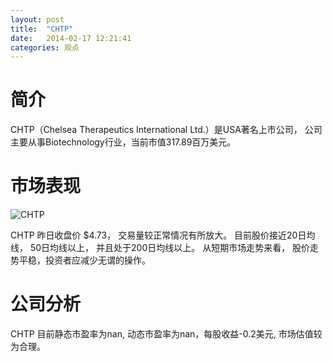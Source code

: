 ```yaml
---
layout: post
title:  "CHTP"
date:   2014-02-17 12:21:41
categories: 观点
---
```


# 简介
CHTP（Chelsea Therapeutics International Ltd.）是USA著名上市公司，
公司主要从事Biotechnology行业，当前市值317.89百万美元。

# 市场表现

![CHTP](http://finviz.com/chart.ashx?t=CHTP&ty=c&ta=1&p=d&s=l)

CHTP 昨日收盘价 $4.73，
交易量较正常情况有所放大。
目前股价接近20日均线，
50日均线以上，
并且处于200日均线以上。
从短期市场走势来看，
股价走势平稳，投资者应减少无谓的操作。

# 公司分析
CHTP 目前静态市盈率为nan, 动态市盈率为nan，每股收益-0.2美元,
市场估值较为合理。
